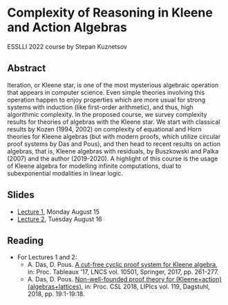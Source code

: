 # Complexity of Reasoning in Kleene and Action Algebras
ESSLLI 2022 course by Stepan Kuznetsov

## Abstract
Iteration, or Kleene star, is one of the most mysterious algebraic operation that appears in computer science. Even simple theories involving this operation happen to enjoy properties which are more usual for strong systems with induction (like first-order arithmetic), and thus, high algorithmic complexity. In the proposed course, we survey complexity results for theories of algebras with the Kleene star. We start with classical results by Kozen (1994, 2002) on complexity of equational and Horn theories for Kleene algebras (but with modern proofs, which utilize circular proof systems by Das and Pous), and then head to recent results on action algebras, that is, Kleene algebras with residuals, by Buszkowski and Palka (2007) and the author (2019-2020). A highlight of this course is the usage of Kleene algebra for modelling infinite computations, dual to subexponential modalities in linear logic.

## Slides
* [Lecture 1](https://raw.githubusercontent.com/skuzn/esslli2022/main/esslli2022_slides1.pdf), Monday August 15
* [Lecture 2](https://raw.githubusercontent.com/skuzn/esslli2022/main/esslli2022_slides2.pdf), Tuesday August 16

## Reading
* For Lectures 1 and 2:
  * A. Das, D. Pous. [A cut-free cyclic proof system for Kleene algebra](https://www.anupamdas.com/wp/a-cut-free-cyclic-proof-system-for-kleene-algebra/), in: Proc. Tableaux '17, LNCS vol. 10501, Springer, 2017, pp. 261-277.
  * A. Das, D. Pous. [Non-well-founded proof theory for (Kleene+action) (algebras+lattices)](https://www.anupamdas.com/wp/non-wellfounded-proof-theory-for-kleene-algebra-and-extensions/), in: Proc. CSL 2018, LIPIcs vol. 119, Dagstuhl, 2018, pp. 19:1-19:18.
